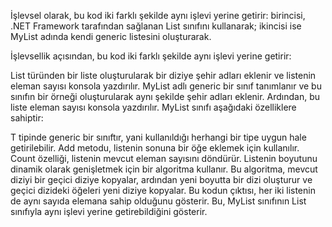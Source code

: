İşlevsel olarak, bu kod iki farklı şekilde aynı işlevi yerine getirir: birincisi, .NET Framework tarafından sağlanan List<T> sınıfını kullanarak; ikincisi ise MyList<T> adında kendi generic listesini oluşturarak.

İşlevsellik açısından, bu kod iki farklı şekilde aynı işlevi yerine getirir:

List<string> türünden bir liste oluşturularak bir diziye şehir adları eklenir ve listenin eleman sayısı konsola yazdırılır.
MyList<T> adlı generic bir sınıf tanımlanır ve bu sınıfın bir örneği oluşturularak aynı şekilde şehir adları eklenir. Ardından, bu liste eleman sayısı konsola yazdırılır.
MyList<T> sınıfı aşağıdaki özelliklere sahiptir:

T tipinde generic bir sınıftır, yani kullanıldığı herhangi bir tipe uygun hale getirilebilir.
Add metodu, listenin sonuna bir öğe eklemek için kullanılır.
Count özelliği, listenin mevcut eleman sayısını döndürür.
Listenin boyutunu dinamik olarak genişletmek için bir algoritma kullanır. Bu algoritma, mevcut diziyi bir geçici diziye kopyalar, ardından yeni boyutta bir dizi oluşturur ve geçici dizideki öğeleri yeni diziye kopyalar.
Bu kodun çıktısı, her iki listenin de aynı sayıda elemana sahip olduğunu gösterir. Bu, MyList<T> sınıfının List<T> sınıfıyla aynı işlevi yerine getirebildiğini gösterir.
